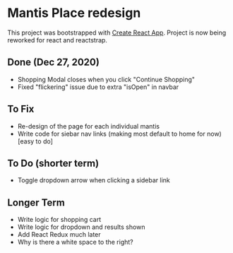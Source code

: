 # Mantis Place redesign
This project was bootstrapped with [Create React App](https://github.com/facebook/create-react-app). Project is now being reworked for react and reactstrap.

## Done (Dec 27, 2020)
* Shopping Modal closes when you click "Continue Shopping"
* Fixed "flickering" issue due to extra "isOpen" in navbar

## To Fix
* Re-design of the page for each individual mantis
* Write code for siebar nav links (making most default to home for now) [easy to do]

## To Do (shorter term)
* Toggle dropdown arrow when clicking a sidebar link

## Longer Term
* Write logic for shopping cart
* Write logic for dropdown and results shown
* Add React Redux much later
* Why is there a white space to the right?